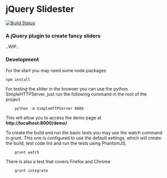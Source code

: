# jQuery Slidester

[![Build Status](https://travis-ci.org/nezhar/slidester.svg?branch=master)](https://travis-ci.org/nezhar/slidester)

### A jQuery plugin to create fancy sliders

..WIP..

### Development

For the start you may need some node packages

    npm install

For testing the slider in the browser you can use the python SimpleHTTPServer, just run the following command in the root of the project

        python -m SimpleHTTPServer 8000

This will allow you to access the demo page at **http://localhost:8000/demo/**

To create the build and run the basic tests you may use the watch command in grunt. This one is configured to use the default settings, which will create the build, test code lint and run the tests using PhantomJS.

        grunt watch

There is also a test that covers Firefox and Chrome

        grunt integrate
